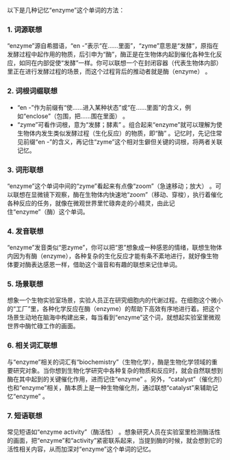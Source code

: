 以下是几种记忆“enzyme”这个单词的方法：

### 1. 词源联想
“enzyme”源自希腊语，“en -”表示“在……里面”，“zyme”意思是“发酵”，原指在发酵过程中起作用的物质，后引申为“酶”，酶正是在生物体内起到催化各种生化反应，如同在内部促使“发酵”一样。你可以联想一个在封闭容器（代表生物体内部）里正在进行发酵过程的场景，而这个过程背后的推动者就是酶（enzyme） 。

### 2. 词根词缀联想
 - “en -”作为前缀有“使……进入某种状态”或“在……里面”的含义，例如“enclose”（包围，把……围在里面） 。
 - “zyme”可看作词根，意为“发酵；酵素” 。组合起来“enzyme”就可以理解为使生物体内发生类似发酵过程（生化反应）的物质，即“酶” 。记忆时，先记住常见前缀“en -”的含义，再记住“zyme”这个相对生僻但关键的词根，将两者关联记忆。

### 3. 词形联想
“enzyme”这个单词中间的“zyme”看起来有点像“zoom”（急速移动；放大） 。可以联想在显微镜下观察，酶在生物体内快速地“zoom”（移动、穿梭），执行着催化各种反应的任务，就像在微观世界里忙碌奔走的小精灵，由此记住“enzyme”（酶）这个单词。

### 4. 发音联想
“enzyme”发音类似“恩zyme”，你可以把“恩”想象成一种感恩的情绪，联想生物体内因为有酶（enzyme），各种复杂的生化反应才能有条不紊地进行，就好像生物体要对酶表达感恩一样，借助这个谐音和有趣的联想来记住单词。

### 5. 场景联想
想象一个生物实验室场景，实验人员正在研究细胞内的代谢过程。在细胞这个微小的“工厂”里，各种化学反应在酶（enzyme）的帮助下高效有序地进行着。把这个场景生动地在脑海中构建出来，每当看到“enzyme”这个词，就想起实验室里微观世界中酶忙碌工作的画面。

### 6. 相关词汇联想
与“enzyme”相关的词汇有“biochemistry”（生物化学），酶是生物化学领域的重要研究对象。当你想到生物化学研究中各种复杂的物质和反应时，就会自然联想到酶在其中起到的关键催化作用，进而记住“enzyme” 。另外，“catalyst”（催化剂）也和“enzyme”相关，酶本质上是一种生物催化剂，通过联想“catalyst”来辅助记忆“enzyme” 。

### 7. 短语联想
常见短语如“enzyme activity”（酶活性） 。想象研究人员在实验室里检测酶活性的画面，把“enzyme”和“activity”紧密联系起来，当提到酶的时候，就会想到它的活性相关内容，从而加深对“enzyme”这个单词的记忆。 